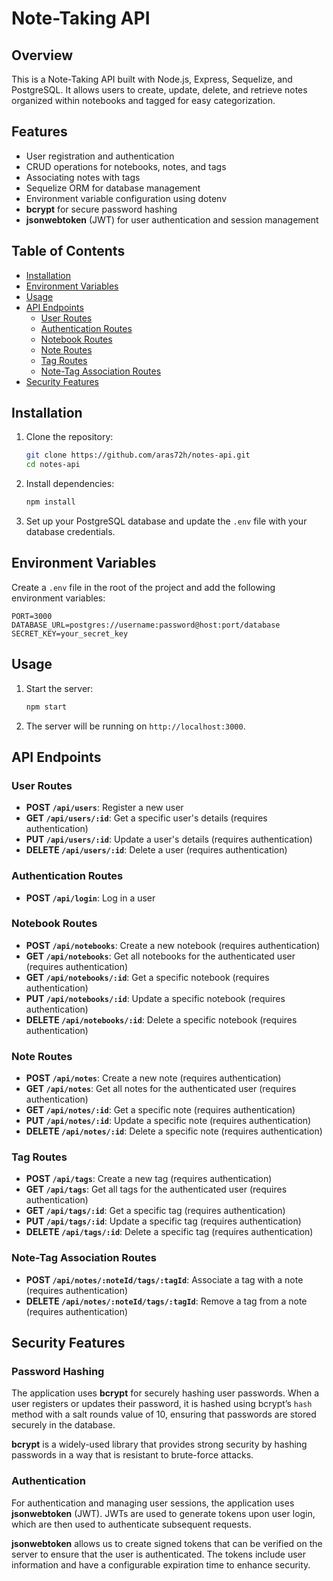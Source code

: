 # Note-Taking API

## Overview

This is a Note-Taking API built with Node.js, Express, Sequelize, and PostgreSQL. It allows users to create, update, delete, and retrieve notes organized within notebooks and tagged for easy categorization.

## Features

- User registration and authentication
- CRUD operations for notebooks, notes, and tags
- Associating notes with tags
- Sequelize ORM for database management
- Environment variable configuration using dotenv
- **bcrypt** for secure password hashing
- **jsonwebtoken** (JWT) for user authentication and session management


## Table of Contents

- [Installation](#installation)
- [Environment Variables](#environment-variables)
- [Usage](#usage)
- [API Endpoints](#api-endpoints)
  - [User Routes](#user-routes)
  - [Authentication Routes](#authentication-routes)
  - [Notebook Routes](#notebook-routes)
  - [Note Routes](#note-routes)
  - [Tag Routes](#tag-routes)
  - [Note-Tag Association Routes](#note-tag-association-routes)
- [Security Features](#security-features)

## Installation

1. Clone the repository:

    ```bash
    git clone https://github.com/aras72h/notes-api.git
    cd notes-api
    ```

2. Install dependencies:

    ```bash
    npm install
    ```

3. Set up your PostgreSQL database and update the `.env` file with your database credentials.

## Environment Variables

Create a `.env` file in the root of the project and add the following environment variables:

```plaintext
PORT=3000
DATABASE_URL=postgres://username:password@host:port/database
SECRET_KEY=your_secret_key
```

## Usage

1. Start the server:

    ```bash
    npm start
    ```

2. The server will be running on `http://localhost:3000`.

## API Endpoints

### User Routes

- **POST `/api/users`**: Register a new user
- **GET `/api/users/:id`**: Get a specific user's details (requires authentication)
- **PUT `/api/users/:id`**: Update a user's details (requires authentication)
- **DELETE `/api/users/:id`**: Delete a user (requires authentication)

### Authentication Routes

- **POST `/api/login`**: Log in a user

### Notebook Routes

- **POST `/api/notebooks`**: Create a new notebook (requires authentication)
- **GET `/api/notebooks`**: Get all notebooks for the authenticated user (requires authentication)
- **GET `/api/notebooks/:id`**: Get a specific notebook (requires authentication)
- **PUT `/api/notebooks/:id`**: Update a specific notebook (requires authentication)
- **DELETE `/api/notebooks/:id`**: Delete a specific notebook (requires authentication)

### Note Routes

- **POST `/api/notes`**: Create a new note (requires authentication)
- **GET `/api/notes`**: Get all notes for the authenticated user (requires authentication)
- **GET `/api/notes/:id`**: Get a specific note (requires authentication)
- **PUT `/api/notes/:id`**: Update a specific note (requires authentication)
- **DELETE `/api/notes/:id`**: Delete a specific note (requires authentication)

### Tag Routes

- **POST `/api/tags`**: Create a new tag (requires authentication)
- **GET `/api/tags`**: Get all tags for the authenticated user (requires authentication)
- **GET `/api/tags/:id`**: Get a specific tag (requires authentication)
- **PUT `/api/tags/:id`**: Update a specific tag (requires authentication)
- **DELETE `/api/tags/:id`**: Delete a specific tag (requires authentication)

### Note-Tag Association Routes

- **POST `/api/notes/:noteId/tags/:tagId`**: Associate a tag with a note (requires authentication)
- **DELETE `/api/notes/:noteId/tags/:tagId`**: Remove a tag from a note (requires authentication)

## Security Features

### Password Hashing

The application uses **bcrypt** for securely hashing user passwords. When a user registers or updates their password, it is hashed using bcrypt’s `hash` method with a salt rounds value of 10, ensuring that passwords are stored securely in the database.

**bcrypt** is a widely-used library that provides strong security by hashing passwords in a way that is resistant to brute-force attacks.

### Authentication

For authentication and managing user sessions, the application uses **jsonwebtoken** (JWT). JWTs are used to generate tokens upon user login, which are then used to authenticate subsequent requests.

**jsonwebtoken** allows us to create signed tokens that can be verified on the server to ensure that the user is authenticated. The tokens include user information and have a configurable expiration time to enhance security.
